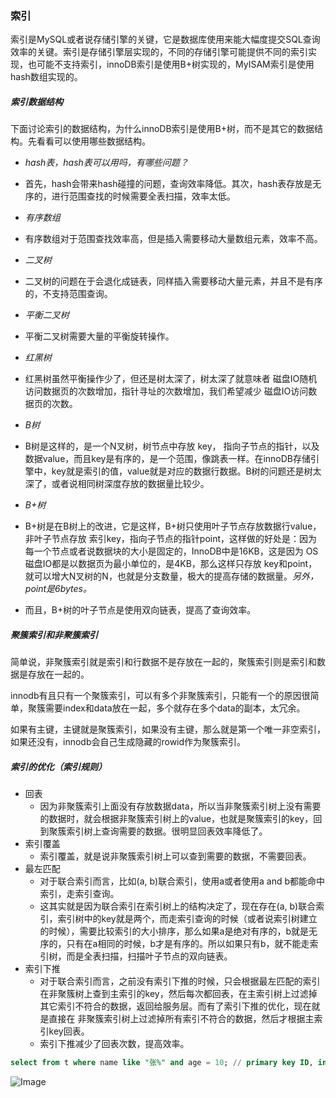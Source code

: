 ### 索引

索引是MySQL或者说存储引擎的关键，它是数据库使用来能大幅度提交SQL查询效率的关键。索引是存储引擎层实现的，不同的存储引擎可能提供不同的索引实现，也可能不支持索引，innoDB索引是使用B+树实现的，MyISAM索引是使用hash数组实现的。

##### 索引数据结构

下面讨论索引的数据结构，为什么innoDB索引是使用B+树，而不是其它的数据结构。先看看可以使用哪些数据结构。

- *hash表，hash表可以用吗，有哪些问题？*

- 首先，hash会带来hash碰撞的问题，查询效率降低。其次，hash表存放是无序的，进行范围查找的时候需要全表扫描，效率太低。

- *有序数组*

- 有序数组对于范围查找效率高，但是插入需要移动大量数组元素，效率不高。

- *二叉树*

- 二叉树的问题在于会退化成链表，同样插入需要移动大量元素，并且不是有序的，不支持范围查询。

- *平衡二叉树*

- 平衡二叉树需要大量的平衡旋转操作。

- *红黑树*

- 红黑树虽然平衡操作少了，但还是树太深了，树太深了就意味者 磁盘IO随机访问数据页的次数增加，指针寻址的次数增加，我们希望减少 磁盘IO访问数据页的次数。

- *B树*

- B树是这样的，是一个N叉树，树节点中存放 key， 指向子节点的指针，以及数据value，而且key是有序的，是一个范围，像跳表一样。在innoDB存储引擎中，key就是索引的值，value就是对应的数据行数据。B树的问题还是树太深了，或者说相同树深度存放的数据量比较少。

- *B+树*

- B+树是在B树上的改进，它是这样，B+树只使用叶子节点存放数据行value，非叶子节点存放 索引key，指向子节点的指针point，这样做的好处是：因为每一个节点或者说数据块的大小是固定的，InnoDB中是16KB，这是因为 OS磁盘IO都是以数据页为最小单位的，是4KB，那么这样只存放 key和point，就可以增大N叉树的N，也就是分支数量，极大的提高存储的数据量。*另外，point是6bytes。*

- 而且，B+树的叶子节点是使用双向链表，提高了查询效率。

    

##### 聚簇索引和非聚簇索引

简单说，非聚簇索引就是索引和行数据不是存放在一起的，聚簇索引则是索引和数据是存放在一起的。

innodb有且只有一个聚簇索引，可以有多个非聚簇索引，只能有一个的原因很简单，聚簇需要index和data放在一起，多个就存在多个data的副本，太冗余。

如果有主键，主键就是聚簇索引，如果没有主键，那么就是第一个唯一非空索引，如果还没有，innodb会自己生成隐藏的rowid作为聚簇索引。



##### 索引的优化（索引规则）

- 回表
    - 因为非聚簇索引上面没有存放数据data，所以当非聚簇索引树上没有需要的数据时，就会根据非聚簇索引树上的value，也就是聚簇索引的key，回到聚簇索引树上查询需要的数据。很明显回表效率降低了。
- 索引覆盖
    - 索引覆盖，就是说非聚簇索引树上可以查到需要的数据，不需要回表。
- 最左匹配
    - 对于联合索引而言，比如(a, b)联合索引，使用a或者使用a and b都能命中索引，走索引查询。
    - 这其实就是因为联合索引在索引树上的结构决定了，现在存在(a, b)联合索引，索引树中的key就是两个，而走索引查询的时候（或者说索引树建立的时候），需要比较索引的大小排序，那么如果a是绝对有序的，b就是无序的，只有在a相同的时候，b才是有序的。所以如果只有b，就不能走索引树，而是全表扫描，扫描叶子节点的双向链表。
- 索引下推
    - 对于联合索引而言，之前没有索引下推的时候，只会根据最左匹配的索引在非聚簇树上查到主索引的key，然后每次都回表，在主索引树上过滤掉其它索引不符合的数据，返回给服务层。而有了索引下推的优化，现在就是直接在 非聚簇索引树上过滤掉所有索引不符合的数据，然后才根据主索引key回表。
    - 索引下推减少了回表次数，提高效率。

```sql
select from t where name like "张%" and age = 10; // primary key ID, index name , index age
```



![Image](C:\Users\admin\AppData\Local\Temp\chrome_drag10144_6839\Image.png)

